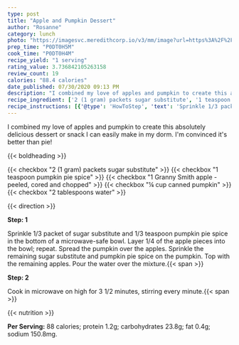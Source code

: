 ```yaml
---
type: post
title: "Apple and Pumpkin Dessert"
author: "Rosanne"
category: lunch
photo: "https://imagesvc.meredithcorp.io/v3/mm/image?url=https%3A%2F%2Fimages.media-allrecipes.com%2Fuserphotos%2F174243.jpg"
prep_time: "P0DT0H5M"
cook_time: "P0DT0H4M"
recipe_yield: "1 serving"
rating_value: 3.736842105263158
review_count: 19
calories: "88.4 calories"
date_published: 07/30/2020 09:13 PM
description: "I combined my love of apples and pumpkin to create this absolutely delicious dessert or snack I can easily make in my dorm.  I'm convinced it's better than pie!"
recipe_ingredient: ['2 (1 gram) packets sugar substitute', '1 teaspoon pumpkin pie spice', '1 Granny Smith apple - peeled, cored and chopped', '¼ cup canned pumpkin', '2 tablespoons water']
recipe_instructions: [{'@type': 'HowToStep', 'text': 'Sprinkle 1/3 packet of sugar substitute and 1/3 teaspoon pumpkin pie spice in the bottom of a microwave-safe bowl. Layer 1/4 of the apple pieces into the bowl; repeat. Spread the pumpkin over the apples. Sprinkle the remaining sugar substitute and pumpkin pie spice on the pumpkin. Top with the remaining apples. Pour the water over the mixture.\n'}, {'@type': 'HowToStep', 'text': 'Cook in microwave on high for 3 1/2 minutes, stirring every minute.\n'}]
---
```


I combined my love of apples and pumpkin to create this absolutely delicious dessert or snack I can easily make in my dorm.  I'm convinced it's better than pie! 

{{< boldheading >}}

{{< checkbox "2 (1 gram) packets sugar substitute" >}}
{{< checkbox "1 teaspoon pumpkin pie spice" >}}
{{< checkbox "1  Granny Smith apple - peeled, cored and chopped" >}}
{{< checkbox "¼ cup canned pumpkin" >}}
{{< checkbox "2 tablespoons water" >}}


{{< direction >}}

**Step: 1**

Sprinkle 1/3 packet of sugar substitute and 1/3 teaspoon pumpkin pie spice in the bottom of a microwave-safe bowl. Layer 1/4 of the apple pieces into the bowl; repeat. Spread the pumpkin over the apples. Sprinkle the remaining sugar substitute and pumpkin pie spice on the pumpkin. Top with the remaining apples. Pour the water over the mixture.{{< span >}}

**Step: 2**

Cook in microwave on high for 3 1/2 minutes, stirring every minute.{{< span >}}

{{< nutrition >}}

**Per Serving:** 88 calories; protein 1.2g; carbohydrates 23.8g; fat 0.4g; sodium 150.8mg.